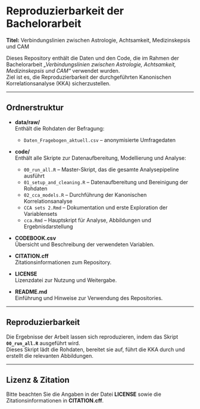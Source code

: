 # Reproduzierbarkeit der Bachelorarbeit  
**Titel:** Verbindungslinien zwischen Astrologie, Achtsamkeit, Medizinskepsis und CAM  

Dieses Repository enthält die Daten und den Code, die im Rahmen der Bachelorarbeit *„Verbindungslinien zwischen Astrologie, Achtsamkeit, Medizinskepsis und CAM“* verwendet wurden.  
Ziel ist es, die Reproduzierbarkeit der durchgeführten Kanonischen Korrelationsanalyse (KKA) sicherzustellen.  

---

## Ordnerstruktur

- **data/raw/**  
  Enthält die Rohdaten der Befragung:  
  - `Daten_Fragebogen_aktuell.csv` – anonymisierte Umfragedaten  

- **code/**  
  Enthält alle Skripte zur Datenaufbereitung, Modellierung und Analyse:  
  - `00_run_all.R` – Master-Skript, das die gesamte Analysepipeline ausführt  
  - `01_setup_and_cleaning.R` – Datenaufbereitung und Bereinigung der Rohdaten  
  - `02_cca_models.R` – Durchführung der Kanonischen Korrelationsanalyse  
  - `CCA sets 2.Rmd` – Dokumentation und erste Exploration der Variablensets  
  - `cca.Rmd` – Hauptskript für Analyse, Abbildungen und Ergebnisdarstellung  

- **CODEBOOK.csv**  
  Übersicht und Beschreibung der verwendeten Variablen.  

- **CITATION.cff**  
  Zitationsinformationen zum Repository.  

- **LICENSE**  
  Lizenzdatei zur Nutzung und Weitergabe.  

- **README.md**  
  Einführung und Hinweise zur Verwendung des Repositories.  

---

## Reproduzierbarkeit

Die Ergebnisse der Arbeit lassen sich reproduzieren, indem das Skript **`00_run_all.R`** ausgeführt wird.  
Dieses Skript lädt die Rohdaten, bereitet sie auf, führt die KKA durch und erstellt die relevanten Abbildungen.  

---

## Lizenz & Zitation

Bitte beachten Sie die Angaben in der Datei **LICENSE** sowie die Zitationsinformationen in **CITATION.cff**.  
